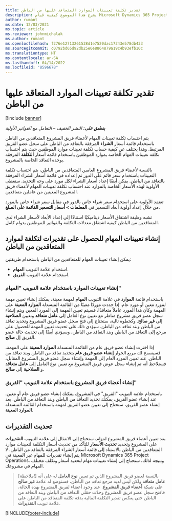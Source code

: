 ```yaml
---
title: تقدير تكلفة تعيينات الموارد المتعاقد عليها من الباطن
description: يشرح هذا الموضوع كيفية قيام Microsoft Dynamics 365 Project Operations باحتساب تقدير تكلفة تعيينات الموارد المتعاقد عليها من الباطن‬.
author: rumant
ms.date: 12/03/2021
ms.topic: article
ms.reviewer: johnmichalak
ms.author: rumant
ms.openlocfilehash: f276e12713261538d1e7520dac17243e578db433
ms.sourcegitcommit: c0792bd65d92db25e0e8864879a19c4b93efb10c
ms.translationtype: HT
ms.contentlocale: ar-SA
ms.lasthandoff: 04/14/2022
ms.locfileid: "8596678"
---
```

# <a name="cost-estimation-of-subcontracted-resource-assignments"></a>تقدير تكلفة تعيينات الموارد المتعاقد عليها من الباطن

[!include [banner](../../includes/dataverse-preview.md)]

_**ينطبق على:** النشر الخفيف – التعامل مع الفواتير الأولية_

يتم احتساب تكلفة تعيينات المهام لأعضاء فريق المشروع المتعاقدين من الباطن باستخدام قائمة أسعار **الشراء** المرفقة بالتعاقد من الباطن على سجل عضو الفريق المرتبط. وهذا يختلف عن كيفية حساب تكلفة تعيينات موارد الموظفين حيث يتم احتساب تكلفة تعيينات المهام الخاصة بموارد الموظفين باستخدام قائمة أسعار **التكلفة** المرفقة بوحدة التعاقد الخاصة بالمشروع. 

بالنسبة لأعضاء فريق المشروع العامين المتعاقدين من الباطن، يتم احتساب تكلفة التعيينات باستخدام سعر قائم على الدور تم إعداده في قائمة أسعار الشراء المرفقة بالتعاقد من الباطن. يمكن أيضًا إعداد أسعار الشراء لكل مورد على وجه التحديد. ستعطى الأولوية لهذه الأسعار الخاصة بالموارد عند احتساب تكلفة تعيينات المهام لأعضاء فريق المشروع المعينين من عاملين متعاقدين. 

تعتمد الأولوية على استخدام سعر شراء خاص بالدور في مقابل سعر شراء خاص بالمورد من خلال إعداد أولوية أبعاد التسعير في **المعلمات > أسعار التسعير القائمة على المبلغ**.

تشبه وظيفة اشتقاق الأسعار ديناميكيًا استنادًا إلى إعداد الأبعاد لأسعار الشراء لدى المتعاقدين من الباطن كيفية اشتقاق معدلات التكلفة والفواتير للموظفين بدوام كامل. 

## <a name="creating-task-assignments-for-getting-cost-estimates-of-subcontractor-resources"></a>إنشاء تعيينات المهام للحصول على تقديرات لتكلفة لموارد المتعاقدين من الباطن

يمكن إنشاء تعيينات المهام للمتعاقدين من الباطن باستخدام طريقتين: 
- استخدام علامة التبويب **المهام**.
- استخدام علامة التبويب **الفريق**.

### <a name="creating-resources-assignments-using-the-tasks-tab"></a>إنشاء تعيينات الموارد باستخدام علامة التبويب "المهام"
باستخدام قائمة **الموارد** في علامة التبويب **المهام** لمهمة معينة، يمكنك إنشاء تعيين مهمة لمورد معين أو مورد عام. إذا حددت موردًا معينًا من القائمة المنسدلة **الموارد المعينة** على المهمة وكان هذا المورد عاملاً متعاقدًا، فسيتم تعيين المهمة إلى المورد المعين ويتم إنشاء سجل عضو فريق مشروع مناظر مع تعيين نوع العامل إلى **عامل متعاقد** وتعيين **الصلاحية** إلى **غير صالح**. وكخطوة تالية، ستحتاج إلى فتح سجل عضو فريق المشروع وتحديد تعاقد من الباطن وبند تعاقد من الباطن. سيؤدي ذلك غلى تحديث تعيين المهمة للحصول على مرجع إلى التعاقد من الباطن وبند التعاقد من الباطن، وسيؤدي أيضًا إلى تحديث حالة عضو الفريق إل **صالح**.

إذا اخترت إنشاء عضو فريق عام من القائمة المنسدلة **الموارد المعينة** على المهمة، فسيسمح لك مربع الحوار **إنشاء عضو فريق عام** بتحديد تعاقد من الباطن وبند تعاقد من الباطن. عند تعيين المورد العام إلى المهمة وإنشاء سجل عضو فريق المشروع المقابل، فستلاحظ أنه تم إنشاء سجل عوض فريق المشروع مع تعيين نوع العامل إلى **عامل متعاقد** و **الصلاحية** إلى **صالح**.

### <a name="creating-project-team-members-using-the-team-tab"></a>إنشاء أعضاء فريق المشروع باستخدام علامة التبويب "الفريق"
باستخدام علامة التبويب "الفريق" في المشروع، يمكنك إنشاء عضو فريق عام أو معين. عند إنشاء عضو الفريق، يمكنك تحديد التعاقد من الباطن وبند التعاقد من الباطن. بعد إنشاء عضو الفريق، ستحتاج إلى تعيين عضو الفريق لمهمة باستخدام القائمة المنسدلة **الموارد المعينة**. 

## <a name="updating-estimates"></a>تحديث التقديرات
بعد تعيين أعضاء فريق المشروع لمهام، ستحتاج إلى الانتقال إلى علامة التبويب **التقديرات** على المشروع وتحديد **تحديث الأسعار** للتأكد من تحديث أسعار التكلفة لتعيينات موارد المتعاقدين من الباطن بالاستناد إلى قائمة أسعار الشراء المرفقة بالتعاقد من الباطن. لا يتم إنشاء تقديرات للمهام غير المعينة في Microsoft Dynamics 365 Project Operations. ونتيجة لذلك، ستحتاج إلى إنشاء تعيينات مهام لتحديد أسعار وتكلف مختلف المهام في مشروعك. 

> [ملاحظة!] بالنسبة لعضو فريق المشروع الذين تم تعيين **نوع العامل** له على أنه **عامل متعاقد** ولكن ليس لديه مرجع تعاقد من الباطن، فستوضع له علامة **غير صالح** على شبكة **أعضاء فريق المشروع**. عند وجود أعضاء لفريق المشروع بهده الحالة، فافتح سجل عضو فريق المشروع وحدّث حقلي التعاقد من الباطن وبند التعاقد من الباطن حتى يعكس تقدير التكلفة المالية بدقة تكلفة المتعاقد من الباطن على علامة تبويب **التقديرات**. 


[!INCLUDE[footer-include](../../includes/footer-banner.md)]
